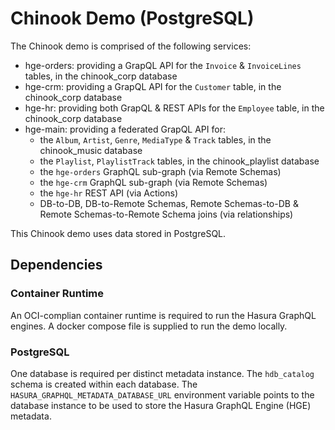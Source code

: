 # Chinook Demo (PostgreSQL)
The Chinook demo is comprised of the following services:
- hge-orders: providing a GrapQL API for the `Invoice` & `InvoiceLines` tables, in the chinook_corp database
- hge-crm: providing a GrapQL API for the `Customer` table, in the chinook_corp database
- hge-hr: providing both GrapQL & REST APIs for the `Employee` table, in the chinook_corp database
- hge-main: providing a federated GrapQL API for:
    - the `Album`, `Artist`, `Genre`, `MediaType` & `Track` tables, in the chinook_music database
    - the `Playlist`, `PlaylistTrack` tables, in the chinook_playlist database
    - the `hge-orders` GraphQL sub-graph (via Remote Schemas)
    - the `hge-crm` GraphQL sub-graph (via Remote Schemas)
    - the `hge-hr` REST API (via Actions)
    - DB-to-DB, DB-to-Remote Schemas, Remote Schemas-to-DB & Remote Schemas-to-Remote Schema joins (via relationships)

This Chinook demo uses data stored in PostgreSQL.

## Dependencies
### Container Runtime 
An OCI-complian container runtime is required to run the Hasura GraphQL engines.
A docker compose file is supplied to run the demo locally.
### PostgreSQL
One database is required per distinct metadata instance. The `hdb_catalog` schema is created within each database.
The `HASURA_GRAPHQL_METADATA_DATABASE_URL` environment variable points to the database instance to be used to store the Hasura GraphQL Engine (HGE) metadata.